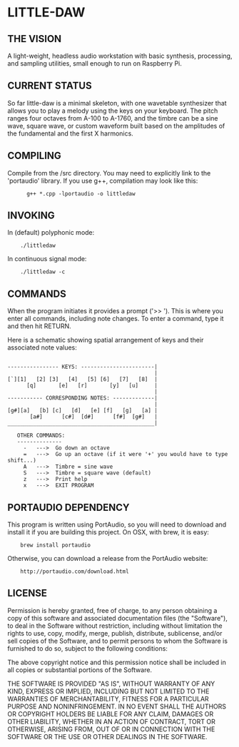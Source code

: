 # LITTLE-DAW

## THE VISION

A light-weight, headless audio workstation with basic synthesis, processing,
and sampling utilities, small enough to run on Raspberry Pi.

## CURRENT STATUS

So far little-daw is a minimal skeleton, with one wavetable synthesizer 
that allows you to play a melody using the keys on your keyboard.  The 
pitch ranges four octaves from A-100 to A-1760, and the timbre can be a 
sine wave, square wave, or custom waveform built based on the amplitudes
of the fundamental and the first X harmonics.


## COMPILING

Compile from the /src directory.  You may need to explicitly link to the
'portaudio' library. If you use g++, compilation may look like this:

	      g++ *.cpp -lportaudio -o littledaw


## INVOKING

In (default) polyphonic mode:

        ./littledaw

In continuous signal mode:

        ./littledaw -c


## COMMANDS

When the program initiates it provides a prompt ('>> ').  This is where you
enter all commands, including note changes.  To enter a command, type it and
then hit RETURN.

Here is a schematic showing spatial arrangement of keys
and their associated note values:
```

---------------- KEYS: -----------------------|
                                              |
[`][1]   [2] [3]   [4]   [5] [6]   [7]   [8]  |
      [q]       [e]   [r]       [y]   [u]     |
                                              |
----------- CORRESPONDING NOTES: -------------|
                                              |
[g#][a]   [b] [c]   [d]   [e] [f]   [g]   [a] |
       [a#]      [c#]  [d#]      [f#]  [g#]   |
______________________________________________|

   OTHER COMMANDS:
   --------------
     -   --->  Go down an octave
     =   --->  Go up an octave (if it were '+' you would have to type shift...)
     A   --->  Timbre = sine wave
     S   --->  Timbre = square wave (default)
     z   --->  Print help
     x   --->  EXIT PROGRAM
```


## PORTAUDIO DEPENDENCY

This program is written using PortAudio, so you will need to download and install
it if you are building this project.  On OSX, with brew, it is easy:

        brew install portaudio

Otherwise, you can download a release from the PortAudio website:

        http://portaudio.com/download.html


## LICENSE

 Permission is hereby granted, free of charge, to any person obtaining
 a copy of this software and associated documentation files
 (the "Software"), to deal in the Software without restriction,
 including without limitation the rights to use, copy, modify, merge,
 publish, distribute, sublicense, and/or sell copies of the Software,
 and to permit persons to whom the Software is furnished to do so,
 subject to the following conditions:
 
 The above copyright notice and this permission notice shall be
 included in all copies or substantial portions of the Software.
 
 THE SOFTWARE IS PROVIDED "AS IS", WITHOUT WARRANTY OF ANY KIND,
 EXPRESS OR IMPLIED, INCLUDING BUT NOT LIMITED TO THE WARRANTIES OF
 MERCHANTABILITY, FITNESS FOR A PARTICULAR PURPOSE AND NONINFRINGEMENT.
 IN NO EVENT SHALL THE AUTHORS OR COPYRIGHT HOLDERS BE LIABLE FOR
 ANY CLAIM, DAMAGES OR OTHER LIABILITY, WHETHER IN AN ACTION OF
 CONTRACT, TORT OR OTHERWISE, ARISING FROM, OUT OF OR IN CONNECTION
 WITH THE SOFTWARE OR THE USE OR OTHER DEALINGS IN THE SOFTWARE.